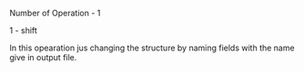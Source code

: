 Number of Operation - 1

1 - shift

In this opearation jus changing the structure by naming fields with the name give in output file.